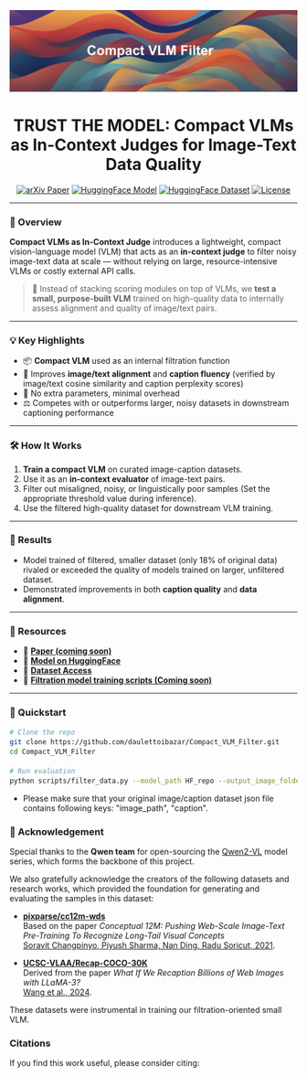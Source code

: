 <p align="center">
  <img src="images/header.png" alt="Trust the Model" width="800"/>
</p>

<h1 align="center"> TRUST THE MODEL: Compact VLMs as In-Context Judges for Image-Text Data Quality</h1>

<p align="center">
  <a href="TODO: arxiv link"><img src="https://img.shields.io/badge/arXiv-Paper-blue" alt="arXiv Paper"></a>
  <a href="https://huggingface.co/Dauka-transformers/Compact_VLM_filter"><img src="https://img.shields.io/badge/HuggingFace-Model-yellow" alt="HuggingFace Model"></a>
  <a href="https://huggingface.co/datasets/Dauka-transformers/Tiny_VLM_filter_data"><img src="https://img.shields.io/badge/HuggingFace-Dataset-yellow" alt="HuggingFace Dataset"></a>
  <a href="TODO: license link"><img src="https://img.shields.io/badge/License-Apache_2.0-green.svg" alt="License"></a>
</p>

---

### 🚀 Overview

**Compact VLMs as In-Context Judge** introduces a lightweight, compact vision-language model (VLM) that acts as an **in-context judge** to filter noisy image-text data at scale — without relying on large, resource-intensive VLMs or costly external API calls.

> 🧠 Instead of stacking scoring modules on top of VLMs, we **test a small, purpose-built VLM** trained on high-quality data to internally assess alignment and quality of image/text pairs.

---

### 💡 Key Highlights

- 📦 **Compact VLM** used as an internal filtration function
- 💬 Improves **image/text alignment** and **caption fluency** (verified by image/text cosine similarity and caption perplexity scores)
- 🚫 No extra parameters, minimal overhead
- ⚖️ Competes with or outperforms larger, noisy datasets in downstream captioning performance

---

### 🛠️ How It Works

1. **Train a compact VLM** on curated image-caption datasets.
2. Use it as an **in-context evaluator** of image-text pairs.
3. Filter out misaligned, noisy, or linguistically poor samples (Set the appropriate threshold value during inference).
4. Use the filtered high-quality dataset for downstream VLM training.

---

### 🧪 Results

- Model trained of filtered, smaller dataset (only 18% of original data) rivaled or exceeded the quality of models trained on larger, unfiltered dataset.
- Demonstrated improvements in both **caption quality** and **data alignment**.

---

### 📂 Resources

- 📄 **[Paper (coming soon)]()**  
- 🤗 **[Model on HuggingFace](https://huggingface.co/Dauka-transformers/Compact_VLM_filter)**  
- 📁 **[Dataset Access](https://huggingface.co/datasets/Dauka-transformers/Tiny_VLM_filter_data)**  
- 🔧 **[Filtration model training scripts (Coming soon)]()**

---

### 🔧 Quickstart

```bash
# Clone the repo
git clone https://github.com/daulettoibazar/Compact_VLM_Filter.git
cd Compact_VLM_Filter

# Run evaluation
python scripts/filter_data.py --model_path HF_repo --output_image_folder "images_folder" --output_path "path to filtered json dataset" --dataset_path "Path to your original image/caption dataset json"

```
* Please make sure that your original image/caption dataset json file contains following keys: "image_path", "caption".


### 🤝 Acknowledgement

Special thanks to the **Qwen team** for open-sourcing the [Qwen2-VL](https://huggingface.co/Qwen/Qwen-VL) model series, which forms the backbone of this project.

We also gratefully acknowledge the creators of the following datasets and research works, which provided the foundation for generating and evaluating the samples in this dataset:

- **[pixparse/cc12m-wds](https://huggingface.co/datasets/pixparse/cc12m-wds)**  
  Based on the paper *Conceptual 12M: Pushing Web-Scale Image-Text Pre-Training To Recognize Long-Tail Visual Concepts*  
  [Soravit Changpinyo, Piyush Sharma, Nan Ding, Radu Soricut, 2021](https://arxiv.org/abs/2102.08981).  

- **[UCSC-VLAA/Recap-COCO-30K](https://huggingface.co/datasets/UCSC-VLAA/Recap-COCO-30K)**  
  Derived from the paper *What If We Recaption Billions of Web Images with LLaMA-3?*  
  [Wang et al., 2024](https://arxiv.org/abs/2405.13587).

These datasets were instrumental in training our filtration-oriented small VLM.


### Citations

If you find this work useful, please consider citing:

```code
```
